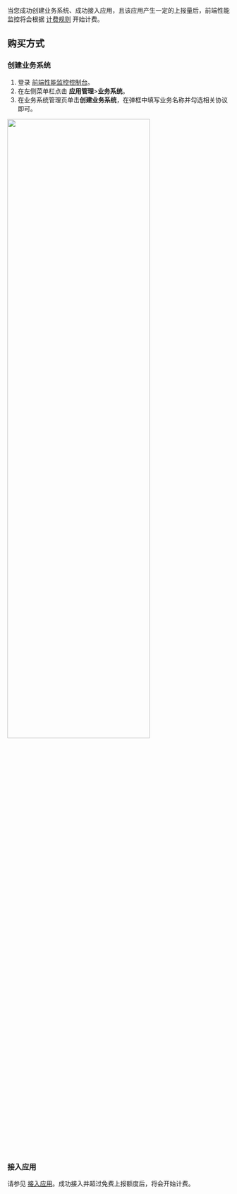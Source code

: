 当您成功创建业务系统、成功接入应用，且该应用产生一定的上报量后，前端性能监控将会根据 [计费规则](https://cloud.tencent.com/document/product/1464/61491) 开始计费。


## 购买方式

### 创建业务系统
1. 登录 [前端性能监控控制台](https://console.cloud.tencent.com/rum)。
2. 在左侧菜单栏点击 **应用管理**>**业务系统**。
3. 在业务系统管理页单击**创建业务系统**，在弹框中填写业务名称并勾选相关协议即可。
<img src="https://qcloudimg.tencent-cloud.cn/raw/af6a75f4b3b8db82472fe4903986c03e.png"  height="60%" width="80%"> 


### 接入应用

请参见 [接入应用](https://cloud.tencent.com/document/product/1464/58145)。成功接入并超过免费上报额度后，将会开始计费。

